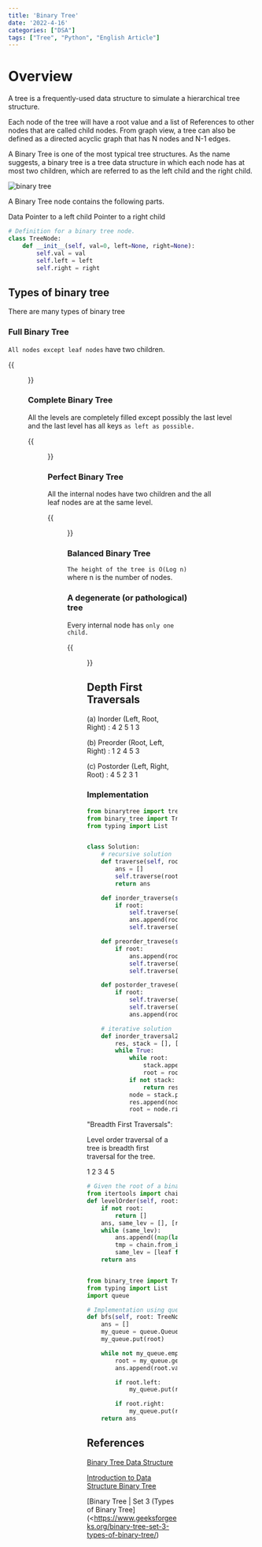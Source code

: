 ```yaml
---
title: 'Binary Tree'
date: '2022-4-16'
categories: ["DSA"]
tags: ["Tree", "Python", "English Article"]
---
```


# Overview

A tree is a frequently-used data structure to simulate a hierarchical tree structure.

Each node of the tree will have a root value and a list of References to other nodes that are called child nodes. From graph view, a tree can also be defined as a directed acyclic graph that has N nodes and N-1 edges.

A Binary Tree is one of the most typical tree structures. As the name suggests, a binary tree is a tree data structure in which each node has at most two children, which are referred to as the left child and the right child.

![binary tree](https://media.geeksforgeeks.org/wp-content/cdn-uploads/binary-tree-to-DLL.png)

A Binary Tree node contains the following parts.

Data
Pointer to a left child
Pointer to a right child

```python
# Definition for a binary tree node.
class TreeNode:
	def __init__(self, val=0, left=None, right=None):
		self.val = val
		self.left = left
		self.right = right
```

## Types of binary tree

There are many types of binary tree

### Full Binary Tree

`All nodes except leaf nodes` have two children.

{{<figure src="./full_bt.png" alt="Full Binary tree" width="75%">}}

### Complete Binary Tree

All the levels are completely filled except possibly the last level and the last level has all keys `as left as possible.`

{{<figure src="./complete_bt.png" alt="Complete Binary tree" width="75%">}}

### Perfect Binary Tree

All the internal nodes have two children and the all leaf nodes are at the same level.

{{<figure src="./perfect_bt.png" alt="Perfect Binary tree" width="75%">}}

### Balanced Binary Tree

`The height of the tree is O(Log n)` where n is the number of nodes.

### A degenerate (or pathological) tree

Every internal node has `only one child.`

{{<figure src="./pathological_bt.png" alt="Pathological tree" width="75%">}}

## Depth First Traversals

(a) Inorder (Left, Root, Right) : 4 2 5 1 3

(b) Preorder (Root, Left, Right) : 1 2 4 5 3

(c) Postorder (Left, Right, Root) : 4 5 2 3 1

### Implementation

```python
from binarytree import tree
from binary_tree import TreeNode
from typing import List


class Solution:
    # recursive solution
    def traverse(self, root: TreeNode) -> List[int]:
        ans = []
        self.traverse(root, ans)
        return ans

    def inorder_traverse(self, root: TreeNode, ans: List[int]):
        if root:
            self.traverse(root.left, ans)
            ans.append(root.val)
            self.traverse(root.right, ans)

    def preorder_travese(self, root: TreeNode, ans: List[int]):
        if root:
            ans.append(root.val)
            self.traverse(root.left, ans)
            self.traverse(root.right, ans)

    def postorder_travese(self, root: TreeNode, ans: List[int]):
        if root:
            self.traverse(root.left, ans)
            self.traverse(root.right, ans)
            ans.append(root.val)

    # iterative solution
    def inorder_traversal2(self, root: TreeNode):
        res, stack = [], []
        while True:
            while root:
                stack.append(root)
                root = root.left
            if not stack:
                return res
            node = stack.pop()
            res.append(node.val)
            root = node.right
```

"Breadth First Traversals":

Level order traversal of a tree is breadth first traversal for the tree.

1 2 3 4 5

```python
# Given the root of a binary tree, return the level order traversal of its nodes' values. (i.e., from left to right, level by level).
from itertools import chain
def levelOrder(self, root: TreeNode) -> List[List[int]]:
    if not root:
        return []
    ans, same_lev = [], [root]
    while (same_lev):
        ans.append((map(lambda node: node.val, same_lev)))
        tmp = chain.from_iterable(map(lambda node: [node.left, node.right], same_lev))
        same_lev = [leaf for leaf in tmp if leaf]
    return ans


from binary_tree import TreeNode
from typing import List
import queue

# Implementation using queue
def bfs(self, root: TreeNode) -> List[int]:
    ans = []
    my_queue = queue.Queue()
    my_queue.put(root)

    while not my_queue.empty():
        root = my_queue.get()
        ans.append(root.val)

        if root.left:
            my_queue.put(root.left)

        if root.right:
            my_queue.put(root.right)
    return ans
```

## References

[Binary Tree Data Structure](https://www.geeksforgeeks.org/binary-tree-data-structure/)

[Introduction to Data Structure Binary Tree](https://leetcode.com/explore/learn/card/data-structure-tree/134/traverse-a-tree/931/)

[Binary Tree | Set 3 (Types of Binary Tree](<https://www.geeksforgeeks.org/binary-tree-set-3-types-of-binary-tree/)
